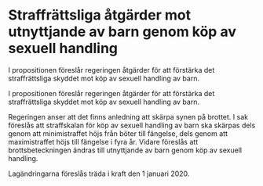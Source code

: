 # Straffrättsliga åtgärder mot utnyttjande av barn genom köp av sexuell handling

I propositionen föreslår regeringen åtgärder för att förstärka det straffrättsliga skyddet mot köp av sexuell handling av barn.

I propositionen föreslår regeringen åtgärder för att förstärka det straffrättsliga skyddet mot köp av sexuell handling av barn.

Regeringen anser att det finns anledning att skärpa synen på brottet. I sak föreslås att straffskalan för köp av sexuell handling av barn ska skärpas dels genom att minimistraffet höjs från böter till fängelse, dels genom att maximistraffet höjs till fängelse i fyra år. Vidare föreslås att brottsbeteckningen ändras till utnyttjande av barn genom köp av sexuell handling.

Lagändringarna föreslås träda i kraft den 1 januari 2020.
